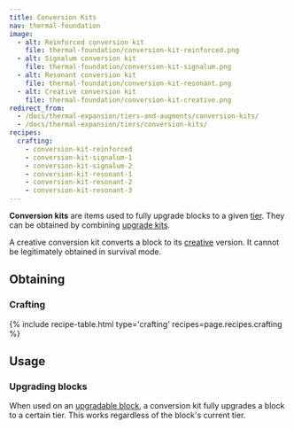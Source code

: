 ```yaml
---
title: Conversion Kits
nav: thermal-foundation
image:
  - alt: Reinforced conversion kit
    file: thermal-foundation/conversion-kit-reinforced.png
  - alt: Signalum conversion kit
    file: thermal-foundation/conversion-kit-signalum.png
  - alt: Resonant conversion kit
    file: thermal-foundation/conversion-kit-resonant.png
  - alt: Creative conversion kit
    file: thermal-foundation/conversion-kit-creative.png
redirect_from:
  - /docs/thermal-expansion/tiers-and-augments/conversion-kits/
  - /docs/thermal-expansion/tiers/conversion-kits/
recipes:
  crafting:
    - conversion-kit-reinforced
    - conversion-kit-signalum-1
    - conversion-kit-signalum-2
    - conversion-kit-resonant-1
    - conversion-kit-resonant-2
    - conversion-kit-resonant-3
---
```


**Conversion kits** are items used to fully upgrade blocks to a given
[tier](/docs/tiers/). They can be obtained by combining [upgrade
kits](/docs/upgrade-kits/).

A creative conversion kit converts a block to its
[creative](/docs/tiers/#list-of-tiers) version. It cannot be legitimately
obtained in survival mode.


Obtaining
---------

### Crafting
{% include recipe-table.html type='crafting' recipes=page.recipes.crafting %}


Usage
-----

### Upgrading blocks
When used on an [upgradable block](/docs/tiers/#upgrading), a conversion kit
fully upgrades a block to a certain tier. This works regardless of the block's
current tier.
